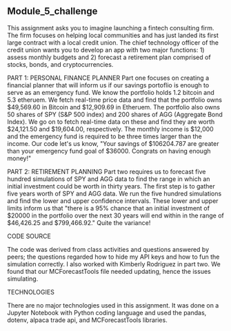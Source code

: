 ## Module_5_challenge

This assignment asks you to imagine launching a fintech consulting firm. The firm focuses on helping local communities and has just landed its first large contract with a local credit union. The chief technology officer of the credit union wants you to develop an app with two major functions: 1) assess monthly budgets and 2) forecast a retirement plan comprised of stocks, bonds, and cryptocurrencies. 

PART 1: PERSONAL FINANCE PLANNER
Part one focuses on creating a financial planner that will inform us if our savings portoflio is enough to serve as an emergency fund. We know the portfolio holds 1.2 bitcoin and 5.3 etheruem. We fetch real-time price data and find that the portfolio owns $49,569.60 in Bitcoin and $12,909.69 in Etheruem. The portfolio also owns 50 shares of SPY (S&P 500 index) and 200 shares of AGG (Aggregate Bond Index). We go on to fetch real-time data on these and find they are worth $24,121.50 and $19,604.00, respectively. The monthly income is $12,000 and the emergency fund is required to be three times larger than the income. Our code let's us know, "Your savings of $106204.787 are greater than your emergency fund goal of $36000. Congrats on having enough money!"


PART 2: RETIREMENT PLANNING
Part two requires us to forecast five hundred simulations of SPY and AGG data to find the range in which an initial investment could be worth in thirty years. The first step is to gather five years worth of SPY and AGG data. We run the five hundred simulations and find the lower and upper confidence intervals. These lower and upper limits inform us that "there is a 95% chance that an initial investment of $20000 in the portfolio over the next 30 years will end within in the range of $46,426.25 and $799,466.92." Quite the variance!


CODE SOURCE

The code was derived from class activities and questions answered by peers; the questions regarded how to hide my API keys and how to fun the simulation correctly. I also worked with Kimberly Rodriguez in part two. We found that our MCForecastTools file needed updating, hence the issues simulating.


TECHNOLOGIES

There are no major technologies used in this assignment. It was done on a Jupyter Notebook with Python coding language and used the pandas, dotenv, alpaca trade api, and  MCForecastTools libraries.
